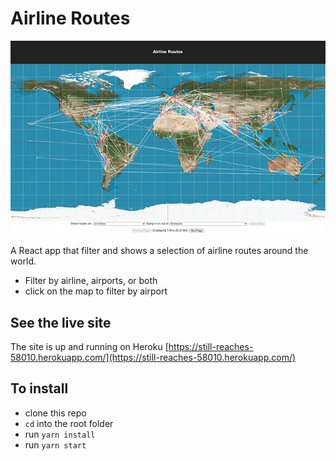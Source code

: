 # Airline Routes

![World Map of Airline Routes](public/airline-routes.png)

A React app that filter and shows a selection of airline routes around the world.

- Filter by airline, airports, or both
- click on the map to filter by airport

## See the live site

The site is up and running on Heroku
[https://still-reaches-58010.herokuapp.com/](https://still-reaches-58010.herokuapp.com/)

## To install

- clone this repo
- `cd` into the root folder
- run `yarn install`
- run `yarn start`
